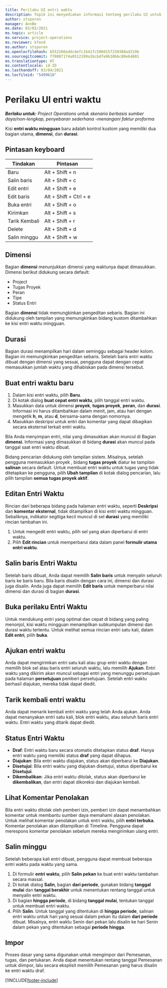 ```yaml
---
title: Perilaku UI entri waktu
description: Topik ini menyediakan informasi tentang perilaku UI untuk entri waktu.
author: stsporen
manager: AnnBe
ms.date: 03/03/2021
ms.topic: article
ms.service: project-operations
ms.reviewer: kfend
ms.author: stsporen
ms.openlocfilehash: b552266eddc4efc1b41fc500d157239388ad219b
ms.sourcegitcommit: f78087174a8512199a1bcbd7e8610bbc80e64801
ms.translationtype: HT
ms.contentlocale: id-ID
ms.lasthandoff: 03/04/2021
ms.locfileid: "5499618"
---
```

# <a name="time-entry-ui-behavior"></a>Perilaku UI entri waktu

_**Berlaku untuk:** Project Operations untuk skenario berbasis sumber daya/non-lengkap, penyebaran sederhana -menangani faktur proforma_


Kisi **entri waktu mingguan** baru adalah kontrol kustom yang memiliki dua bagian utama, **dimensi**, dan **durasi**.

## <a name="keyboard-shortcuts"></a>Pintasan keyboard
| Tindakan        | Pintasan                  |
|------------   |------------------------   |
| Baru           | Alt + Shift + n           |
| Salin baris      | Alt + Shift + c           |
| Edit entri    | Alt + Shift + e           |
| Edit baris      | Alt + Shift + Ctrl + e    |
| Buka entri    | Alt + Shift + o           |
| Kirimkan        | Alt + Shift + s           |
| Tarik Kembali        | Alt + Shift + r           |
| Delete        | Alt + Shift + d           |
| Salin minggu     | Alt + Shift + w           |

## <a name="dimensions"></a>Dimensi
Bagian **dimensi** menunjukkan dimensi yang waktunya dapat dimasukkan. Dimensi berikut didukung secara default:

  - Project
  - Tugas Proyek
  - Peran
  - Tipe
  - Status Entri

Bagian **dimensi** tidak memungkinkan pengeditan sebaris. Bagian ini didukung oleh tampilan yang memungkinkan bidang kustom ditambahkan ke kisi entri waktu mingguan.

## <a name="duration"></a>Durasi
Bagian durasi menampilkan hari dalam seminggu sebagai header kolom. Bagian ini memungkinkan pengeditan sebaris. Setelah baris entri waktu dibuat dengan dimensi yang sesuai, pengguna dapat dengan cepat memasukkan jumlah waktu yang dihabiskan pada dimensi tersebut.

## <a name="create-a-new-time-entry"></a>Buat entri waktu baru

1. Dalam kisi entri waktu, pilih **Baru**. 
2. Di kotak dialog **buat cepat entri waktu**, pilih tanggal entri waktu.
3. Masukkan data untuk dimensi **proyek**, **tugas proyek**, **peran**, dan **durasi**. Informasi ini harus ditambahkan dalam menit, jam, atau hari dengan mengetik **h**, **m**, atau **d**, bersama-sama dengan nomornya. 
4. Masukkan deskripsi untuk entri dan komentar yang dapat dibagikan secara eksternal terkait entri waktu. 

Bila Anda menyimpan entri, nilai yang dimasukkan akan muncul di Bagian **dimensi**. Informasi yang dimasukkan di bidang **durasi** akan muncul pada tanggal saat entri waktu dibuat.

Bidang pencarian didukung oleh tampilan sistem. Misalnya, setelah pengguna memasukkan proyek , bidang **tugas proyek** diatur ke tampilan **salinan** secara default. Untuk membuat entri waktu untuk tugas yang tidak ditetapkan ke pengguna, pilih **Ubah tampilan** di kotak dialog pencarian, lalu pilih tampilan **semua tugas proyek aktif**.

## <a name="edit-a-time-entry"></a>Editan Entri Waktu 
Rincian dari beberapa bidang pada halaman entri waktu, seperti **Deskripsi** dan **komentar eksternal**, tidak ditampilkan di kisi entri waktu mingguan. Sebaliknya, indikator segitiga kecil muncul di sel **durasi** yang memiliki rincian tambahan ini. 

1. Untuk mengedit entri waktu, pilih sel yang akan diperbarui di entri waktu.
2. Pilih **Edit rincian** untuk memperbarui data dalam panel **formulir utama entri waktu**. 

## <a name="copy-a-time-entry-row"></a>Salin baris Entri Waktu
Setelah baris dibuat, Anda dapat memilih **Salin baris** untuk menyalin seluruh baris ke baris baru. Bila baris disalin dengan cara ini, dimensi dan durasi juga disalin. Anda juga dapat memilih **Edit baris** untuk memperbarui nilai dimensi dan durasi di bagian **durasi**.

## <a name="open-a-time-entry-behavior"></a>Buka perilaku Entri Waktu
Untuk mendukung entri yang optimal dan cepat di bidang yang paling menonjol, kisi waktu mingguan menampilkan subkumpulan dimensi dan durasi waktu tertentu. Untuk melihat semua rincian entri satu kali, dalam **Edit entri**, pilih **buka**.

## <a name="submit-a-time-entry"></a>Ajukan entri waktu
Anda dapat mengirimkan entri satu kali atau grup entri waktu dengan memilih blok sel atau baris entri seluruh waktu, lalu memilih **Ajukan**. Entri waktu yang dikirim akan muncul sebagai entri yang menunggu persetujuan pada halaman **persetujuan** pemberi persetujuan. Setelah entri waktu berhasil diajukan, mereka tidak dapat diedit.

## <a name="recall-a-time-entry"></a>Tarik kembali entri waktu
Anda dapat menarik kembali entri waktu yang telah Anda ajukan. Anda dapat menanyakan entri satu kali, blok entri waktu, atau seluruh baris entri waktu. Entri waktu yang ditarik dapat diedit.

## <a name="time-entry-status"></a>Status Entri Waktu

- **Draf**: Entri waktu baru secara otomatis ditetapkan status **draf**. Hanya entri waktu yang memiliki status **draf** yang dapat dihapus.
- **Diajukan**: Bila entri waktu diajukan, status akan diperbarui ke **Diajukan**. 
- **Disetujui**: Bila entri waktu yang diajukan disetujui, status diperbarui ke **Disetujui**. 
- **Dikembalikan**: Jika entri waktu ditolak, status akan diperbarui ke **dikembalikan**, dan entri dapat dikoreksi dan diajukan kembali. 

## <a name="view-rejection-comments"></a>Lihat Komentar Penolakan
Bila entri waktu ditolak oleh pemberi izin, pemberi izin dapat menambahkan komentar untuk membantu sumber daya memahami alasan penolakan. Untuk melihat komentar penolakan untuk entri waktu, pilih **entri terbuka**. Komentar penolakan akan ditampilkan di Timeline. Pengguna dapat merespons komentar penolakan sebelum mereka mengirimkan ulang entri.

## <a name="copy-week"></a>Salin minggu
Setelah beberapa kali entri dibuat, pengguna dapat membuat beberapa entri waktu pada waktu yang sama.

1. Di formulir **entri waktu**, pilih **Salin pekan** ke buat entri waktu tambahan secara massal. 
2. Di kotak dialog **Salin**, bagian **dari periode**, gunakan bidang **tanggal mulai** dan **tanggal berakhir** untuk menentukan rentang tanggal untuk menyalin entri waktu. 
3. Di bagian **hingga periode**, di bidang **tanggal mulai**, tentukan tanggal untuk membuat entri waktu. 
4. Pilih **Salin**. Untuk tanggal yang ditentukan di **hingga periode**, salinan entri waktu untuk hari yang sesuai dalam pekan itu dalam **dari periode** dibuat. Misalnya, entri waktu Senin dari pekan lalu disalin ke hari Senin dalam pekan yang ditentukan sebagai **periode hingga**.

## <a name="import"></a>Impor
Proses dasar yang sama digunakan untuk mengimpor dari Pemesanan, tugas, dan pertukaran. Anda dapat menentukan rentang tanggal Pemesanan untuk diimpor, lalu secara eksplisit memilih Pemesanan yang harus disalin ke entri waktu draf. 


[!INCLUDE[footer-include](../includes/footer-banner.md)]
